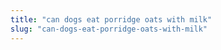 ```yaml
---
title: "can dogs eat porridge oats with milk"
slug: "can-dogs-eat-porridge-oats-with-milk"
---
```


